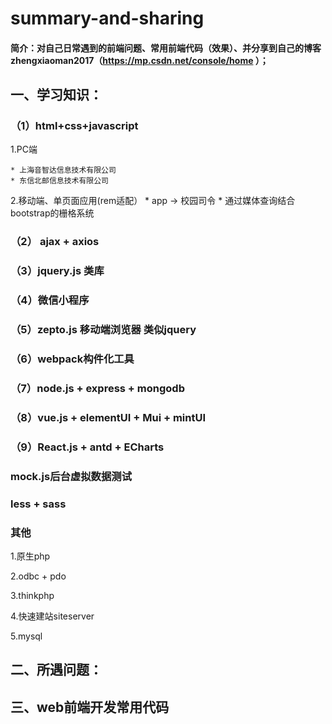 # summary-and-sharing
#### 简介：对自己日常遇到的前端问题、常用前端代码（效果）、并分享到自己的博客zhengxiaoman2017（https://mp.csdn.net/console/home ）；

## 一、学习知识：
### （1）html+css+javascript
  1.PC端

    * 上海音智达信息技术有限公司
    * 东信北邮信息技术有限公司

  2.移动端、单页面应用(rem适配）
    * app -> 校园司令
    * 通过媒体查询结合bootstrap的栅格系统
### （2） ajax + axios 
### （3）jquery.js 类库
### （4）微信小程序
### （5）zepto.js 移动端浏览器 类似jquery
### （6）webpack构件化工具
### （7）node.js + express + mongodb
### （8）vue.js + elementUI + Mui + mintUI
### （9）React.js + antd + ECharts
### mock.js后台虚拟数据测试
### less + sass
### 其他

  1.原生php
  
  2.odbc + pdo
  
  3.thinkphp
  
  4.快速建站siteserver
  
  5.mysql

## 二、所遇问题：

## 三、web前端开发常用代码

